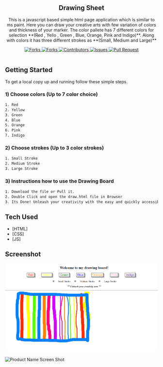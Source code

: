 <p align="center">
    <h2 align="center">Drawing Sheet</h2>
    <p align="center">This is a javascript based simple html page application which is similar to ms paint. Here you can draw your creative arts with few variation of colors and thickness of your marker. The color pallete has 7 different colors for selection **(Red , Yello , Green , Blue, Orange, Pink and Indigo)**. Along with colors it has three different strokes as **(Small, Medium and Large)**</p>
</p>
    
<p align="center">
    <a href="https://github.com/annu12340/drawing-sheet/network/members">
        <img alt="Forks" src="https://img.shields.io/github/forks/annu12340/drawing-sheet?color=9d65c9" />
    </a>
    <a href="https://github.com/annu12340/drawing-sheet/stargazers">
        <img alt="Forks" src="https://img.shields.io/github/stars/annu12340/drawing-sheet?color=f0a500" />
    </a>
    <a href="https://github.com/annu12340/drawing-sheet/graphs/contributors">
        <img alt="Contributors" src="https://img.shields.io/github/contributors/annu12340/drawing-sheet?color=0088ff" />
    </a>
    <a href="https://github.com/annu12340/drawing-sheet/issues">
        <img alt="Issues" src="https://img.shields.io/github/issues/annu12340/drawing-sheet?color=ff4b5c" />
    </a>
    <a href="https://github.com/annu12340/drawing-sheet/pulls">
        <img alt="Pull Request" src="https://img.shields.io/github/issues-pr/annu12340/drawing-sheet?color=4CAF50" />
    </a>
    <br/>
    <br/>
</p>

<!-- GETTING STARTED -->
## Getting Started

To get a local copy up and running follow these simple steps.

### 1) Choose colors (Up to 7 color choice)

```sh
1. Red
2. Yellow
3. Green
4. Blue
5. Orange
6. Pink
7. Indigo
```
### 2) Choose strokes (Up to 3 color strokes)

```sh
1. Small Stroke
2. Medium Stroke
3. Large Stroke
```

### 3) Instructions how to use the Drawing Board

```sh
1. Download the file or Pull it.
2. Double Click and open the draw.html file in Browser
3. Its Done! Unleash your creativity with the easy and quickly accessible Drawing Board!
```

<!-- Tech Used -->
## Tech Used

* [HTML]
* [CSS]
* [JS]

<!-- Screenshot -->
## Screenshot

![Product Name Screen Shot][product-screenshot-1]

![Product Name Screen Shot][product-screenshot-2]

[product-screenshot-1]: Draw.png
[product-screenshot-2]: img.png